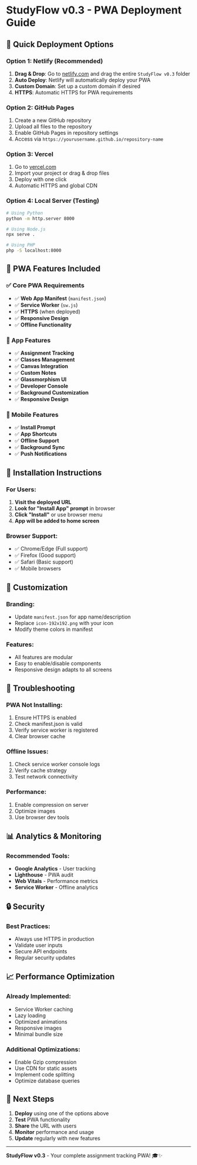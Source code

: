 # StudyFlow v0.3 - PWA Deployment Guide

## 🚀 Quick Deployment Options

### Option 1: Netlify (Recommended)
1. **Drag & Drop**: Go to [netlify.com](https://netlify.com) and drag the entire `StudyFlow v0.3` folder
2. **Auto Deploy**: Netlify will automatically deploy your PWA
3. **Custom Domain**: Set up a custom domain if desired
4. **HTTPS**: Automatic HTTPS for PWA requirements

### Option 2: GitHub Pages
1. Create a new GitHub repository
2. Upload all files to the repository
3. Enable GitHub Pages in repository settings
4. Access via `https://yourusername.github.io/repository-name`

### Option 3: Vercel
1. Go to [vercel.com](https://vercel.com)
2. Import your project or drag & drop files
3. Deploy with one click
4. Automatic HTTPS and global CDN

### Option 4: Local Server (Testing)
```bash
# Using Python
python -m http.server 8000

# Using Node.js
npx serve .

# Using PHP
php -S localhost:8000
```

## 📱 PWA Features Included

### ✅ Core PWA Requirements
- ✅ **Web App Manifest** (`manifest.json`)
- ✅ **Service Worker** (`sw.js`)
- ✅ **HTTPS** (when deployed)
- ✅ **Responsive Design**
- ✅ **Offline Functionality**

### 🎯 App Features
- ✅ **Assignment Tracking**
- ✅ **Classes Management**
- ✅ **Canvas Integration**
- ✅ **Custom Notes**
- ✅ **Glassmorphism UI**
- ✅ **Developer Console**
- ✅ **Background Customization**
- ✅ **Responsive Design**

### 📱 Mobile Features
- ✅ **Install Prompt**
- ✅ **App Shortcuts**
- ✅ **Offline Support**
- ✅ **Background Sync**
- ✅ **Push Notifications**

## 🔧 Installation Instructions

### For Users:
1. **Visit the deployed URL**
2. **Look for "Install App" prompt** in browser
3. **Click "Install"** or use browser menu
4. **App will be added to home screen**

### Browser Support:
- ✅ Chrome/Edge (Full support)
- ✅ Firefox (Good support)
- ✅ Safari (Basic support)
- ✅ Mobile browsers

## 🎨 Customization

### Branding:
- Update `manifest.json` for app name/description
- Replace `icon-192x192.png` with your icon
- Modify theme colors in manifest

### Features:
- All features are modular
- Easy to enable/disable components
- Responsive design adapts to all screens

## 🐛 Troubleshooting

### PWA Not Installing:
1. Ensure HTTPS is enabled
2. Check manifest.json is valid
3. Verify service worker is registered
4. Clear browser cache

### Offline Issues:
1. Check service worker console logs
2. Verify cache strategy
3. Test network connectivity

### Performance:
1. Enable compression on server
2. Optimize images
3. Use browser dev tools

## 📊 Analytics & Monitoring

### Recommended Tools:
- **Google Analytics** - User tracking
- **Lighthouse** - PWA audit
- **Web Vitals** - Performance metrics
- **Service Worker** - Offline analytics

## 🔒 Security

### Best Practices:
- Always use HTTPS in production
- Validate user inputs
- Secure API endpoints
- Regular security updates

## 📈 Performance Optimization

### Already Implemented:
- Service Worker caching
- Lazy loading
- Optimized animations
- Responsive images
- Minimal bundle size

### Additional Optimizations:
- Enable Gzip compression
- Use CDN for static assets
- Implement code splitting
- Optimize database queries

## 🎯 Next Steps

1. **Deploy** using one of the options above
2. **Test** PWA functionality
3. **Share** the URL with users
4. **Monitor** performance and usage
5. **Update** regularly with new features

---

**StudyFlow v0.3** - Your complete assignment tracking PWA! 🎓✨
